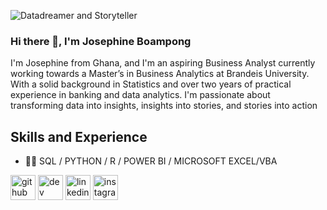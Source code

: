 ![Datadreamer and Storyteller](https://media.licdn.com/dms/image/v2/D4D16AQEa2DRSchw_dQ/profile-displaybackgroundimage-shrink_350_1400/profile-displaybackgroundimage-shrink_350_1400/0/1727448307511?e=1734566400&v=beta&t=P4jYFdZ8LbPwCoGVLbWq168ENiOkG7t31UPkuwkxsRU)

### Hi there 👋, I'm Josephine Boampong

I'm Josephine from Ghana, and I'm an aspiring Business Analyst currently working towards a Master’s in Business Analytics at Brandeis University. With a solid background in Statistics and over two years of practical experience in banking and data analytics. I'm passionate about transforming data into insights, insights into stories, and stories into action


## Skills and Experience
* 👨‍💻 SQL / PYTHON / R / POWER BI / MICROSOFT EXCEL/VBA


[<img src='https://cdn.jsdelivr.net/npm/simple-icons@3.0.1/icons/github.svg' alt='github' height='40'>](https://github.com/boampongj4125)  [<img src='https://cdn.jsdelivr.net/npm/simple-icons@3.0.1/icons/dev-dot-to.svg' alt='dev' height='40'>](https://dev.to/boampongj4125)  [<img src='https://cdn.jsdelivr.net/npm/simple-icons@3.0.1/icons/linkedin.svg' alt='linkedin' height='40'>](https://www.linkedin.com/in/https://www.linkedin.com/in/josephine-boampong//)  [<img src='https://cdn.jsdelivr.net/npm/simple-icons@3.0.1/icons/instagram.svg' alt='instagram' height='40'>](https://www.instagram.com/boampong.josephine.9/)  

